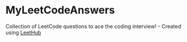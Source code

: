 # MyLeetCodeAnswers
Collection of LeetCode questions to ace the coding interview! - Created using [LeetHub](https://github.com/QasimWani/LeetHub)

